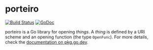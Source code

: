 # porteiro

[![Build Status](https://github.com/fsouza/porteiro/workflows/Build/badge.svg)](https://github.com/fsouza/porteiro/actions?query=branch:main+workflow:Build)
[![GoDoc](https://img.shields.io/badge/api-Godoc-blue.svg?style=flat-square)](https://pkg.go.dev/github.com/fsouza/porteiro?tab=doc)

porteiro is a Go library for opening _things_. A _thing_ is defined by a URI
scheme and an opening function (the type ``OpenFunc``). For more details, check
the [documentation on pkg.go.dev](https://pkg.go.dev/github.com/fsouza/porteiro?tab=doc).
